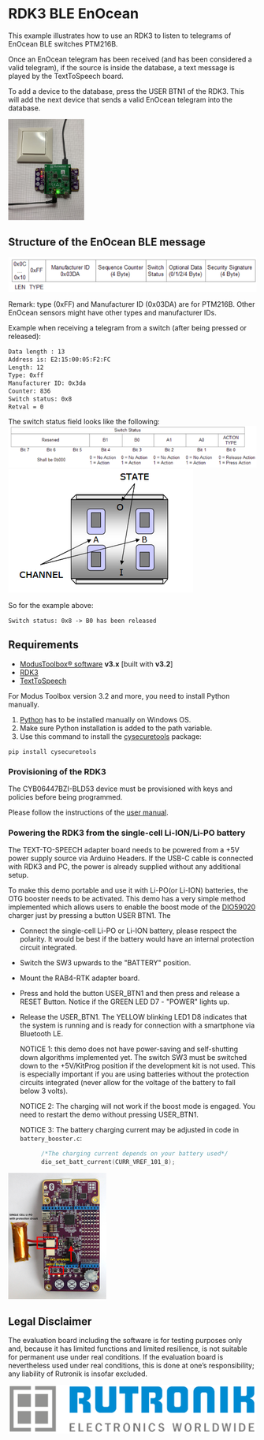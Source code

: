 # RDK3 BLE EnOcean

This example illustrates how to use an RDK3 to listen to telegrams of EnOcean BLE switches PTM216B.

Once an EnOcean telegram has been received (and has been considered a valid telegram), if the source is inside the database, a text message is played by the TextToSpeech board.

To add a device to the database, press the USER BTN1 of the RDK3. This will add the next device that sends a valid EnOcean telegram into the database.

<img src="pictures/rdk3_tts.JPEG" style="zoom:20%;" />



## Structure of the EnOcean BLE message

<img src="pictures/enocean_message_format.png" style="zoom:100%;" />

Remark: type (0xFF) and Manufacturer ID (0x03DA) are for PTM216B. Other EnOcean sensors might have other types and manufacturer IDs.

Example when receiving a telegram from a switch (after being pressed or released):

```
Data length : 13 
Address is: E2:15:00:05:F2:FC 
Length: 12 
Type: 0xff 
Manufacturer ID: 0x3da 
Counter: 836 
Switch status: 0x8 
Retval = 0 
```

The switch status field looks like the following:
<img src="pictures/enocean_switch_format.png" style="zoom:100%;" />
<img src="pictures/enocean_switch_description.png" style="zoom:100%;" />

So for the example above:
```
Switch status: 0x8 -> B0 has been released
```

## Requirements

- [ModusToolbox® software](https://www.infineon.com/cms/en/design-support/tools/sdk/modustoolbox-software/) **v3.x** [built with **v3.2**]
- [RDK3](https://www.rutronik24.com/product/rutronik/rdk3/20820185.html)
- [TextToSpeech](https://www.rutronik24.com/product/rutronik/rabtexttospeech/14219206.html)

For Modus Toolbox version 3.2 and more, you need to install Python manually.
1. [Python](https://www.python.org/) has to be installed manually on Windows OS.
2. Make sure Python installation is added to the path variable. 
3. Use this command to install the [cysecuretools](https://pypi.org/project/cysecuretools/) package:

```
pip install cysecuretools
```

### Provisioning of the RDK3

The CYB06447BZI-BLD53 device must be provisioned with keys and policies before being programmed.

Please follow the instructions of the [user manual](https://github.com/RutronikSystemSolutions/RDK3_Documents/blob/main/RDK3_user's_manual.pdf).

### Powering the RDK3 from the single-cell Li-ION/Li-PO battery

The TEXT-TO-SPEECH adapter board needs to be powered from a +5V power supply source via Arduino Headers. If the USB-C cable is connected with RDK3 and PC, the power is already supplied without any additional setup. 

To make this demo portable and use it with Li-PO(or Li-ION) batteries, the OTG booster needs to be activated. This demo has a very simple method implemented which allows users to enable the boost mode of the [DIO59020](https://www.dioo.com/uploads/product/20210520/9fdd66c936d397ab75a4638578b09190.pdf) charger just by pressing a button USER BTN1. The 

- Connect the single-cell Li-PO or Li-ION battery, please respect the polarity. It would be best if the battery would have an internal protection circuit integrated.

- Switch the SW3 upwards to the "BATTERY" position.

- Mount the RAB4-RTK adapter board.

- Press and hold the button USER_BTN1 and then press and release a RESET Button. Notice if the GREEN LED D7 - "POWER" lights up.

- Release the USER_BTN1. The YELLOW blinking LED1 D8 indicates that the system is running and is ready for connection with a smartphone via Bluetooth LE. 

  NOTICE 1: this demo does not have power-saving and self-shutting down algorithms implemented yet. The switch SW3 must be switched down to the +5V/KitProg position if the development kit is not used. This is especially important if you are using batteries without the protection circuits integrated (never allow for the voltage of the battery to fall below 3 volts).

  NOTICE 2: The charging will not work if the boost mode is engaged. You need to restart the demo without pressing USER_BTN1.

  NOTICE 3: The battery charging current may be adjusted in code in `battery_booster.c`:

  ```c
      	/*The charging current depends on your battery used*/
      	dio_set_batt_current(CURR_VREF_101_8);
  ```

<img src="pictures/batt_supply.jpg" style="zoom:25%;" />

## Legal Disclaimer

The evaluation board including the software is for testing purposes only and, because it has limited functions and limited resilience, is not suitable for permanent use under real conditions. If the evaluation board is nevertheless used under real conditions, this is done at one’s responsibility; any liability of Rutronik is insofar excluded. 

<img src="pictures/rutronik.png" style="zoom:50%;" />



